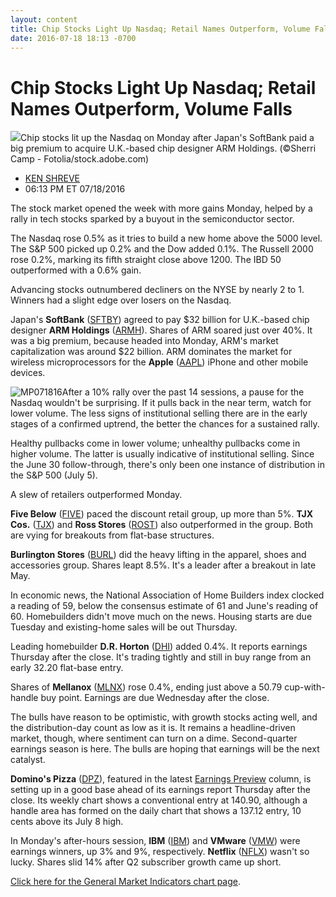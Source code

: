 ```yaml
---
layout: content
title: Chip Stocks Light Up Nasdaq; Retail Names Outperform, Volume Falls
date: 2016-07-18 18:13 -0700
---
```



Chip Stocks Light Up Nasdaq; Retail Names Outperform, Volume Falls
===================================================================


![](https://www.investors.com/wp-content/uploads/2016/07/BIGpic_071816_adobe.jpeg)Chip stocks lit up the Nasdaq on Monday after Japan's SoftBank paid a big premium to acquire U.K.-based chip designer ARM Holdings. (©Sherri Camp - Fotolia/stock.adobe.com)




* [KEN SHREVE](https://www.investors.com/author/shrevek/ "Posts by KEN SHREVE")
* 06:13 PM ET 07/18/2016




The stock market opened the week with more gains Monday, helped by a rally in tech stocks sparked by a buyout in the semiconductor sector.


The Nasdaq rose 0.5% as it tries to build a new home above the 5000 level. The S&P 500 picked up 0.2% and the Dow added 0.1%. The Russell 2000 rose 0.2%, marking its fifth straight close above 1200. The IBD 50 outperformed with a 0.6% gain.


Advancing stocks outnumbered decliners on the NYSE by nearly 2 to 1. Winners had a slight edge over losers on the Nasdaq.


Japan's **SoftBank** ([SFTBY](https://research.investors.com/quote.aspx?symbol=SFTBY)) agreed to pay $32 billion for U.K.-based chip designer **ARM Holdings** ([ARMH](https://research.investors.com/quote.aspx?symbol=ARMH)). Shares of ARM soared just over 40%. It was a big premium, because headed into Monday, ARM's market capitalization was around $22 billion. ARM dominates the market for wireless microprocessors for the **Apple** ([AAPL](https://research.investors.com/quote.aspx?symbol=AAPL)) iPhone and other mobile devices.


![MP071816](https://www.investors.com/wp-content/uploads/2016/07/MP071816.jpg)After a 10% rally over the past 14 sessions, a pause for the Nasdaq wouldn't be surprising. If it pulls back in the near term, watch for lower volume. The less signs of institutional selling there are in the early stages of a confirmed uptrend, the better the chances for a sustained rally.


Healthy pullbacks come in lower volume; unhealthy pullbacks come in higher volume. The latter is usually indicative of institutional selling. Since the June 30 follow-through, there's only been one instance of distribution in the S&P 500 (July 5).


A slew of retailers outperformed Monday.


**Five Below** ([FIVE](https://research.investors.com/quote.aspx?symbol=FIVE)) paced the discount retail group, up more than 5%. **TJX Cos.** ([TJX](https://research.investors.com/quote.aspx?symbol=TJX)) and **Ross Stores** ([ROST](https://research.investors.com/quote.aspx?symbol=ROST)) also outperformed in the group. Both are vying for breakouts from flat-base structures.


**Burlington Stores** ([BURL](https://research.investors.com/quote.aspx?symbol=BURL)) did the heavy lifting in the apparel, shoes and accessories group. Shares leapt 8.5%. It's a leader after a breakout in late May.


In economic news, the National Association of Home Builders index clocked a reading of 59, below the consensus estimate of 61 and June's reading of 60. Homebuilders didn't move much on the news. Housing starts are due Tuesday and existing-home sales will be out Thursday.


Leading homebuilder **D.R. Horton** ([DHI](https://research.investors.com/quote.aspx?symbol=DHI)) added 0.4%. It reports earnings Thursday after the close. It's trading tightly and still in buy range from an early 32.20 flat-base entry. 


Shares of **Mellanox** ([MLNX](https://research.investors.com/quote.aspx?symbol=MLNX)) rose 0.4%, ending just above a 50.79 cup-with-handle buy point. Earnings are due Wednesday after the close.


The bulls have reason to be optimistic, with growth stocks acting well, and the distribution-day count as low as it is. It remains a headline-driven market, though, where sentiment can turn on a dime. Second-quarter earnings season is here. The bulls are hoping that earnings will be the next catalyst.


**Domino's Pizza** ([DPZ](https://research.investors.com/quote.aspx?symbol=DPZ)), featured in the latest [Earnings Preview](https://www.investors.com/research/earnings-preview/results-due-from-intuitive-mellanox-dominos-yum-results-impress/) column, is setting up in a good base ahead of its earnings report Thursday after the close. Its weekly chart shows a conventional entry at 140.90, although a handle area has formed on the daily chart that shows a 137.12 entry, 10 cents above its July 8 high.


In Monday's after-hours session, **IBM** ([IBM](https://research.investors.com/quote.aspx?symbol=IBM)) and **VMware** ([VMW](https://research.investors.com/quote.aspx?symbol=VMW)) were earnings winners, up 3% and 9%, respectively. **Netflix** ([NFLX](https://research.investors.com/quote.aspx?symbol=NFLX)) wasn't so lucky. Shares slid 14% after Q2 subscriber growth came up short.


[Click here for the General Market Indicators chart page](https://www.investors.com/wp-content/uploads/2016/07/IBD1807154253GMI-1.pdf).


 




